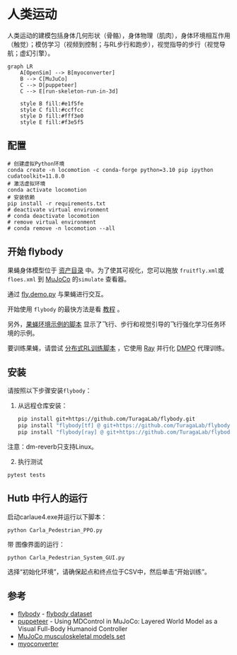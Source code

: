# 人类运动

人类运动的建模包括身体几何形状（骨骼），身体物理（肌肉），身体环境相互作用（触觉）；模仿学习（视频到控制；与RL步行和跑步），视觉指导的步行（视觉导航；虚幻引擎）。

```mermaid
graph LR
    A[OpenSim] --> B[myoconverter]
    B --> C[MuJuCo]
    C --> D[puppeteer]
    C --> E[run-skeleton-run-in-3d]
    
    style B fill:#e1f5fe
    style C fill:#ccffcc
    style D fill:#fff3e0
    style E fill:#f3e5f5
```


## 配置
```shell
# 创建虚拟Python环境
conda create -n locomotion -c conda-forge python=3.10 pip ipython cudatoolkit=11.8.0
# 激活虚拟环境
conda activate locomotion
# 安装依赖
pip install -r requirements.txt
# deactivate virtual environment
# conda deactivate locomotion
# remove virtual environment
# conda remove -n locomotion --all
```

## 开始 flybody

果蝇身体模型位于 [资产目录](https://github.com/OpenHUTB/locomotion/tree/master/flybody/fruitfly/assets) 中。为了使其可视化，您可以拖放 `fruitfly.xml`或 `floes.xml` 到 [MuJoCo](https://github.com/google-deepmind/mujoco/releases) 的`simulate` 查看器。

通过 [fly.demo.py](fly_demo.py) 与果蝇进行交互。

开始使用 `flybody` 的最快方法是看 [教程](docs) 。

另外，[果蝇环境示例的脚本](docs/fly_env_example.py) 显示了飞行、步行和视觉引导的飞行强化学习任务环境的示例。

要训练果蝇，请尝试 [分布式RL训练脚本](https://github.com/OpenHUTB/locomotion/blob/master/flybody/train_dmpo_ray.py) ，它使用 [Ray](https://github.com/ray-project/ray) 并行化 [DMPO](https://github.com/google-deepmind/acme/tree/master/acme/agents/tf/dmpo) 代理训练。



## 安装

请按照以下步骤安装`flybody`：

1. 从远程仓库安装：
   ```bash
   pip install git+https://github.com/TuragaLab/flybody.git
   pip install "flybody[tf] @ git+https://github.com/TuragaLab/flybody.git"
   pip install "flybody[ray] @ git+https://github.com/TuragaLab/flybody.git"
   ```

注意：dm-reverb只支持Linux。

2. 执行测试
```shell
pytest tests
```


## Hutb 中行人的运行
启动carlaue4.exe并运行以下脚本：
```shell
python Carla_Pedestrian_PPO.py
```

带 图像界面的运行：
```shell
python Carla_Pedestrian_System_GUI.py
```
选择“初始化环境”，请确保起点和终点位于CSV中，然后单击“开始训练”。





## 参考

* [flybody](https://github.com/TuragaLab/flybody) - [flybody dataset](https://doi.org/10.25378/janelia.25309105)
* [puppeteer](https://github.com/nicklashansen/puppeteer) - Using MDControl in MuJoCo: Layered World Model as a Visual Full-Body Humanoid Controller
* [MuJoCo musculoskeletal models set](https://github.com/MyoHub/myosuite)
* [myoconverter](https://github.com/MyoHub/myoconverter)




